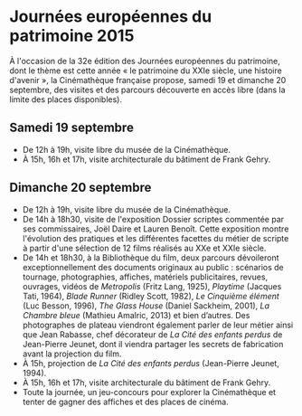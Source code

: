 # Journées européennes du patrimoine 2015

À l'occasion de la 32e édition des Journées européennes du patrimoine, dont le thème est cette année « le patrimoine du XXIe siècle, une histoire d'avenir », la Cinémathèque française propose, samedi 19 et dimanche 20 septembre, des visites et des parcours découverte en accès libre (dans la limite des places disponibles).

## Samedi 19 septembre

- De 12h à 19h, visite libre du musée de la Cinémathèque.
- À 15h, 16h et 17h, visite architecturale du bâtiment de Frank Gehry.

## Dimanche 20 septembre

- De 12h à 19h, visite libre du musée de la Cinémathèque.
- De 14h à 18h30, visite de l'exposition Dossier scriptes commentée par ses commissaires, Joël Daire et Lauren Benoît. Cette exposition montre l'évolution des pratiques et les différentes facettes du métier de scripte à partir d'une sélection de 12 films réalisés au XXe et XXIe siècle.
- De 14h et 18h30, à la Bibliothèque du film, deux parcours dévoileront exceptionnellement des documents originaux au public : scénarios de tournage, photographies, affiches, matériels publicitaires, revues, ouvrages, vidéos de _Metropolis_ (Fritz Lang, 1925), _Playtime_ (Jacques Tati, 1964), _Blade Runner_ (Ridley Scott, 1982), _Le Cinquième élément_ (Luc Besson, 1996), _The Glass House_ (Daniel Sackheim, 2001), _La Chambre bleue_ (Mathieu Amalric, 2013) et bien d’autres. Des photographes de plateau viendront également parler de leur métier ainsi que Jean Rabasse, chef décorateur de _La Cité des enfants perdus_ de Jean-Pierre Jeunet, dont il viendra partager les secrets de fabrication avant la projection du film.
- À 15h, projection de _La Cité des enfants perdus_ (Jean-Pierre Jeunet, 1994).
- À 15h, 16h et 17h, visite architecturale du bâtiment de Frank Gehry.
- Toute la journée, un jeu-concours pour explorer la Cinémathèque et tenter de gagner des affiches et des places de cinéma.
